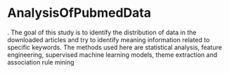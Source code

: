 # AnalysisOfPubmedData
. The goal of this study is to identify the distribution of data in the downloaded articles and try to identify meaning information related to specific keywords. The methods used here are statistical analysis, feature engineering, supervised machine learning models, theme extraction and association rule mining
